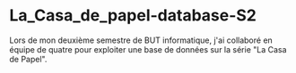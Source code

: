 # La_Casa_de_papel-database-S2
Lors de mon deuxième semestre de BUT informatique, j'ai collaboré en équipe de quatre pour exploiter une base de données sur la série "La Casa de Papel". 

